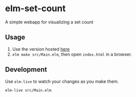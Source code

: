 # elm-set-count

A simple webapp for visualizing a set count

## Usage

1. Use the version hosted [here](https://ivanthetricourne.github.io/set-count-app/index.html)
2. `elm make src/Main.elm`, then open `index.html` in a browser.

## Development

Use `elm-live` to watch your changes as you make them.

```
elm-live src/Main.elm
```
